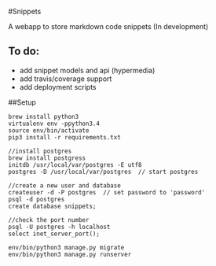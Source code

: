 #Snippets

A webapp to store markdown code snippets (In development)

## To do:

- add snippet models and api (hypermedia)
- add travis/coverage support
- add deployment scripts

##Setup
	
	brew install python3
	virtualenv env -ppython3.4
	source env/bin/activate
	pip3 install -r requirements.txt

    //install postgres
    brew install postgress
    initdb /usr/local/var/postgres -E utf8
    postgres -D /usr/local/var/postgres  // start postgres

    //create a new user and database
    createuser -d -P postgres  // set password to 'password'
    psql -d postgres
    create database snippets;

    //check the port number
    psql -U postgres -h localhost
    select inet_server_port();

    env/bin/python3 manage.py migrate
    env/bin/python3 manage.py runserver